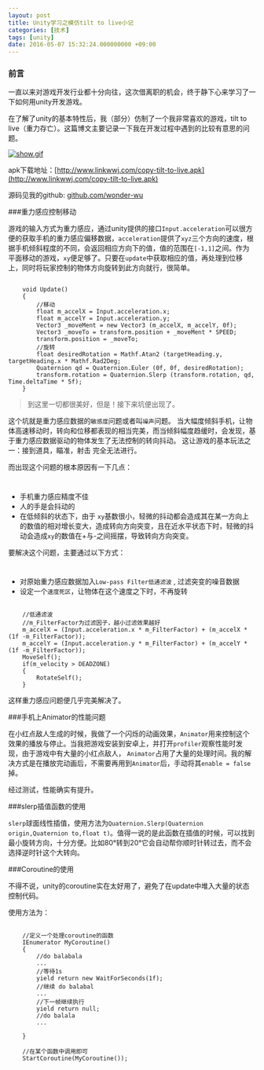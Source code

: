 ```yaml
---
layout: post
title: Unity学习之模仿tilt to live小记
categories: [技术]
tags: [unity]
date: 2016-05-07 15:32:24.000000000 +09:00
---
```

### 前言
一直以来对游戏开发行业都十分向往，这次借离职的机会，终于静下心来学习了一下如何用unity开发游戏。

在了解了unity的基本特性后，我（部分）仿制了一个我非常喜欢的游戏，tilt to live（重力存亡）。这篇博文主要记录一下我在开发过程中遇到的比较有意思的问题。

[![show.gif](http://imgchr.com/images/show.gif)](http://imgchr.com/image/P39)

apk下载地址：[http://www.linkwwj.com/copy-tilt-to-live.apk](http://www.linkwwj.com/copy-tilt-to-live.apk)

源码见我的github: [github.com/wonder-wu](github.com/wonder-wu)



###重力感应控制移动

游戏的输入方式为重力感应，通过unity提供的接口`Input.acceleration`可以很方便的获取手机的重力感应偏移数据，`acceleration`提供了`xyz`三个方向的速度，根据手机倾斜程度的不同，会返回相应方向下的值，值的范围在`[-1,1]`之间。作为平面移动的游戏，`xy`便足够了。只要在`update`中获取相应的值，再处理到位移上，同时将玩家控制的物体方向旋转到此方向就行，很简单。


```

	void Update()
	{
		//移动
		float m_accelX = Input.acceleration.x;
		float m_accelY = Input.acceleration.y;
		Vector3 _moveMent = new Vector3 (m_accelX, m_accelY, 0f);
		Vector3 _moveTo = transform.position + _moveMent * SPEED;
		transform.position = _moveTo;
		//旋转
		float desiredRotation = Mathf.Atan2 (targetHeading.y, targetHeading.x * Mathf.Rad2Deg;
		Quaternion qd = Quaternion.Euler (0f, 0f, desiredRotation);
		transform.rotation = Quaternion.Slerp (transform.rotation, qd, Time.deltaTime * 5f);
	}

```


>到这里一切都很美好，但是！接下来坑便出现了。

这个坑就是重力感应数据的`敏感度`问题或者叫`噪声`问题。 当大幅度倾斜手机，让物体高速移动时，转向和位移都表现的相当完美，而当倾斜幅度趋缓时，会发现，基于重力感应数据驱动的物体发生了无法控制的转向抖动。
这让游戏的基本玩法之一：接到道具，瞄准，射击 完全无法进行。

而出现这个问题的根本原因有一下几点：

#
 - 手机重力感应精度不佳
 - 人的手是会抖动的
 - 在低倾斜的状态下，由于 `xy`基数很小，轻微的抖动都会造成其在某一方向上的数值的相对增长变大，造成转向方向突变，且在近水平状态下时，轻微的抖动会造成`xy`的数值在+与-之间摇摆，导致转向方向突变。

要解决这个问题，主要通过以下方式：

#
 - 对原始重力感应数据加入`Low-pass Filter低通滤波` , 过滤突变的噪音数据
 - 设定一个`速度死区`，让物体在这个速度之下时，不再旋转
 

```

	//低通滤波
	//m_FilterFactor为过滤因子，越小过滤效果越好
	m_accelX = (Input.acceleration.x * m_FilterFactor) + (m_accelX * (1f -m_FilterFactor));
	m_accelY = (Input.acceleration.y * m_FilterFactor) + (m_accelY * (1f -m_FilterFactor));
	MoveSelf();
	if(m_velocity > DEADZONE)
	{
		RotateSelf();
	}

```

这样重力感应问题便几乎完美解决了。

###手机上Animator的性能问题

在小红点敌人生成的时候，我做了一个闪烁的动画效果，`Animator`用来控制这个效果的播放与停止。当我把游戏安装到安卓上，并打开`profiler`观察性能时发现，由于游戏中有大量的小红点敌人， `Animator`占用了大量的处理时间。我的解决方式是在播放完动画后，不需要再用到`Animator`后，手动将其`enable = false`掉。

经过测试，性能确实有提升。

###slerp插值函数的使用

`slerp`球面线性插值，使用方法为`Quaternion.Slerp(Quaternion origin,Quaternion to,float t)`。值得一说的是此函数在插值的时候，可以找到最小旋转方向，十分方便。比如80°转到20°它会自动帮你顺时针转过去，而不会选择逆时针这个大转向。


###Coroutine的使用

不得不说，unity的coroutine实在太好用了，避免了在update中堆入大量的状态控制代码。

使用方法为：

```

	//定义一个处理coroutine的函数
	IEnumerator MyCoroutine()
	{
		//do balabala
		...
	 	//等待1s
		yield return new WaitForSeconds(1f);
		//继续 do balabal 
		...
		//下一帧继续执行
		yield return null;
		//do balala
		...
		
	}

	//在某个函数中调用即可
	StartCoroutine(MyCoroutine());

```











